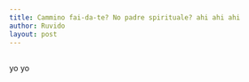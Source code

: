 ```yaml
---
title: Cammino fai-da-te? No padre spirituale? ahi ahi ahi
author: Ruvido
layout: post
---
```


##

yo yo